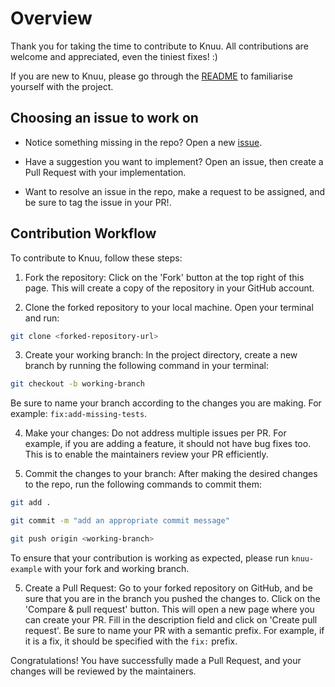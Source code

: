 # Overview

Thank you for taking the time to contribute to Knuu. All contributions are welcome and appreciated, even the tiniest fixes! :)

If you are new to Knuu, please go through the [README](./README.md) to familiarise yourself with the project.

## Choosing an issue to work on

- Notice something missing in the repo? Open a new [issue](https://github.com/celestiaorg/knuu/issues).

- Have a suggestion you want to implement? Open an issue, then create a Pull Request with your implementation.

- Want to resolve an issue in the repo, make a request to be assigned, and be sure to tag the issue in your PR!.

## Contribution Workflow

To contribute to Knuu, follow these steps:

1. Fork the repository: Click on the 'Fork' button at the top right of this page. This will create a copy of the repository in your GitHub account.
 
2. Clone the forked repository to your local machine. Open your terminal and run:

```bash
git clone <forked-repository-url>
```

3. Create your working branch: In the project directory, create a new branch by running the following command in your terminal:

```bash
git checkout -b working-branch
```
Be sure to name your branch according to the changes you are making.
For example: `fix:add-missing-tests`.

4. Make your changes: Do not address multiple issues per PR. 
For example, if you are adding a feature, it should not have bug fixes too. This is to enable the maintainers review your PR efficiently.

5. Commit the changes to your branch: After making the desired changes to the repo, run the following commands to commit them:

```bash
git add .
```

```bash
git commit -m "add an appropriate commit message"
```

```bash
git push origin <working-branch>
```

To ensure that your contribution is working as expected, please run `knuu-example` with your fork and working branch.

5. Create a Pull Request: Go to your forked repository on GitHub, and be sure that you are in the branch you pushed the changes to. Click on the 'Compare & pull request' button. This will open a new page where you can create your PR. Fill in the description field and click on 'Create pull request'.
Be sure to name your PR with a semantic prefix. For example, if it is a fix, it should be specified with the `fix:` prefix.

Congratulations! You have successfully made a Pull Request, and your changes will be reviewed by the maintainers.
